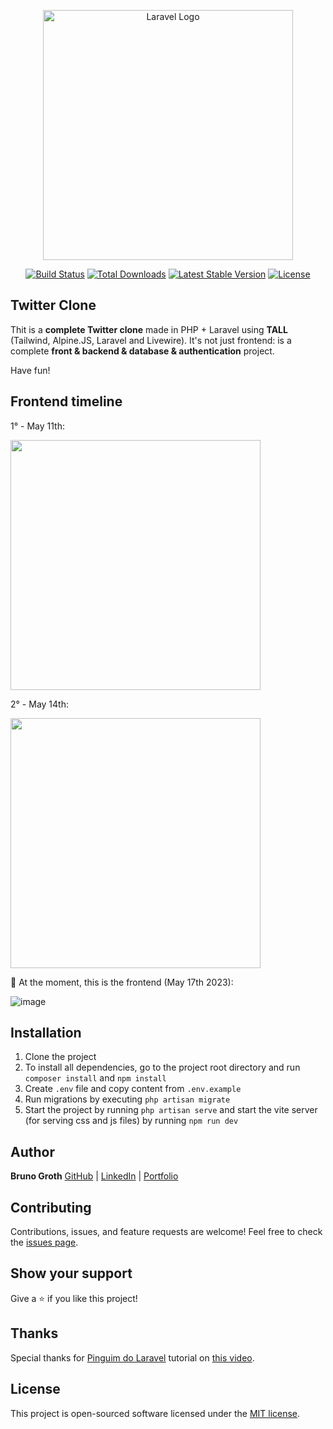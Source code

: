 <p align="center"><a href="https://laravel.com" target="_blank"><img src="https://raw.githubusercontent.com/laravel/art/master/logo-lockup/5%20SVG/2%20CMYK/1%20Full%20Color/laravel-logolockup-cmyk-red.svg" width="400" alt="Laravel Logo"></a></p>

<p align="center">
<a href="https://github.com/laravel/framework/actions"><img src="https://github.com/laravel/framework/workflows/tests/badge.svg" alt="Build Status"></a>
<a href="https://packagist.org/packages/laravel/framework"><img src="https://img.shields.io/packagist/dt/laravel/framework" alt="Total Downloads"></a>
<a href="https://packagist.org/packages/laravel/framework"><img src="https://img.shields.io/packagist/v/laravel/framework" alt="Latest Stable Version"></a>
<a href="https://packagist.org/packages/laravel/framework"><img src="https://img.shields.io/packagist/l/laravel/framework" alt="License"></a>
</p>

## Twitter Clone

Thit is a **complete Twitter clone** made in PHP + Laravel using **TALL** (Tailwind, Alpine.JS, Laravel and Livewire). It's not just frontend: is a complete **front & backend & database & authentication** project.

Have fun!

## Frontend timeline

1° - May 11th:

<img width="400px" style="backdrop: 100%" src="https://github.com/brunogroth/Twitter/assets/96024737/ab8035b7-b5fa-4c93-95a6-08c97c78ff4a">

2° - May 14th:

<img width="400px" src="https://github.com/brunogroth/Twitter/assets/96024737/36101a1f-ef0b-46c3-b314-c75340d7d666">

📌 At the moment, this is the frontend (May 17th 2023):

![image](https://github.com/brunogroth/Twitter/assets/96024737/e8c51aab-eb5e-4483-b7da-f02442678594)

## Installation
1. Clone the project
2. To install all dependencies, go to the project root directory and run `composer install` and `npm install`
3. Create `.env` file and copy content from `.env.example`
6. Run migrations by executing `php artisan migrate`
7. Start the project by running `php artisan serve` and start the vite server (for serving css and js files) by running `npm run dev`

## Author

**Bruno Groth**
[GitHub](https://github.com/brunogroth) | [LinkedIn](https://linkedin.com/in/bruno-groth/) | [Portfolio](https://brunogroth.github.io/Portfolio-React-Website)

## Contributing

Contributions, issues, and feature requests are welcome!
Feel free to check the [issues page](https://github.com/brunogroth/Twitter/issues).

## Show your support

Give a ⭐ if you like this project!

## Thanks

Special thanks for <a href="https://github.com/pinguimdolaravel/twitter" target="_blank">Pinguim do Laravel</a> tutorial on <a href="https://youtube.com/live/CbIcBSu2px0&utm_source=https://github.com/brunogroth" target="_blank">this video</a>.

## License

This project is open-sourced software licensed under the [MIT license](https://opensource.org/licenses/MIT).
